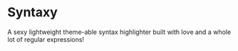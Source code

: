 # Syntaxy
A sexy lightweight theme-able syntax highlighter built with love and a whole lot of regular expressions!
